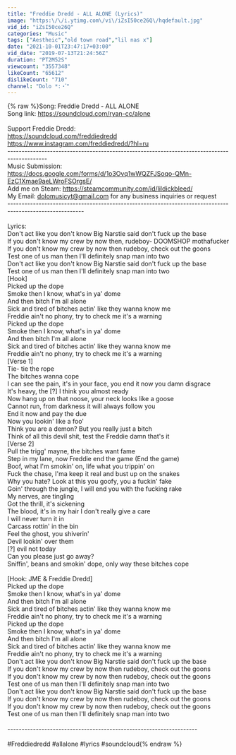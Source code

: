 ```yaml
---
title: "Freddie Dredd - ALL ALONE (Lyrics)"
image: "https:\/\/i.ytimg.com\/vi\/iZsI50ce26Q\/hqdefault.jpg"
vid_id: "iZsI50ce26Q"
categories: "Music"
tags: ["Aestheic","old town road","lil nas x"]
date: "2021-10-01T23:47:17+03:00"
vid_date: "2019-07-13T21:24:56Z"
duration: "PT2M52S"
viewcount: "3557348"
likeCount: "65612"
dislikeCount: "710"
channel: "Dolo *:・゚"
---
```

{% raw %}Song: Freddie Dredd - ALL ALONE<br />Song link: <a rel="nofollow" target="blank" href="https://soundcloud.com/ryan-cc/alone">https://soundcloud.com/ryan-cc/alone</a><br /><br />Support Freddie Dredd:<br /><a rel="nofollow" target="blank" href="https://soundcloud.com/freddiedredd">https://soundcloud.com/freddiedredd</a><br /><a rel="nofollow" target="blank" href="https://www.instagram.com/freddiedredd/?hl=ru">https://www.instagram.com/freddiedredd/?hl=ru</a><br />--------------------------------------------------------------------------------------------<br />Music Submission: <a rel="nofollow" target="blank" href="https://docs.google.com/forms/d/1o3Ovq1wWQZFJSoqo-QMn-EzC1Xmae9aeLWroFSOrgsE/">https://docs.google.com/forms/d/1o3Ovq1wWQZFJSoqo-QMn-EzC1Xmae9aeLWroFSOrgsE/</a><br />Add me on Steam: <a rel="nofollow" target="blank" href="https://steamcommunity.com/id/lildickbleed/">https://steamcommunity.com/id/lildickbleed/</a><br />My Email: dolomusicyt@gmail.com for any business inquiries or request <br />---------------------------------------------------------------------------------------------------------<br /><br />Lyrics: <br />Don't act like you don't know Big Narstie said don't fuck up the base<br />If you don't know my crew by now then, rudeboy- DOOMSHOP mothafucker<br />If you don't know my crew by now then rudeboy, check out the goons<br />Test one of us man then I'll definitely snap man into two<br />Don't act like you don't know Big Narstie said don't fuck up the base<br />Test one of us man then I'll definitely snap man into two<br />[Hook]<br />Picked up the dope<br />Smoke then I know, what's in ya' dome<br />And then bitch I'm all alone<br />Sick and tired of bitches actin' like they wanna know me<br />Freddie ain't no phony, try to check me it's a warning<br />Picked up the dope<br />Smoke then I know, what's in ya' dome<br />And then bitch I'm all alone<br />Sick and tired of bitches actin' like they wanna know me<br />Freddie ain't no phony, try to check me it's a warning<br />[Verse 1]<br />Tie- tie the rope<br />The bitches wanna cope<br />I can see the pain, it's in your face, you end it now you damn disgrace<br />It's heavy, the [?] I think you almost ready<br />Now hang up on that noose, your neck looks like a goose<br />Cannot run, from darkness it will always follow you<br />End it now and pay the due<br />Now you lookin' like a foo'<br />Think you are a demon? But you really just a bitch<br />Think of all this devil shit, test the Freddie damn that's it<br />[Verse 2]<br />Pull the trigg' mayne, the bitches want fame<br />Step in my lane, now Freddie end the game (End the game)<br />Boof, what I'm smokin' on, life what you trippin' on<br />Fuck the chase, I'ma keep it real and bust up on the snakes<br />Why you hate? Look at this you goofy, you a fuckin' fake<br />Goin' through the jungle, I will end you with the fucking rake<br />My nerves, are tingling<br />Got the thrill, it's sickening<br />The blood, it's in my hair I don't really give a care<br />I will never turn it in<br />Carcass rottin' in the bin<br />Feel the ghost, you shiverin'<br />Devil lookin' over them<br />[?] evil not today<br />Can you please just go away?<br />Sniffin', beans and smokin' dope, only way these bitches cope<br /><br />[Hook: JME &amp; Freddie Dredd]<br />Picked up the dope<br />Smoke then I know, what's in ya' dome<br />And then bitch I'm all alone<br />Sick and tired of bitches actin' like they wanna know me<br />Freddie ain't no phony, try to check me it's a warning<br />Picked up the dope<br />Smoke then I know, what's in ya' dome<br />And then bitch I'm all alone<br />Sick and tired of bitches actin' like they wanna know me<br />Freddie ain't no phony, try to check me it's a warning<br />Don't act like you don't know Big Narstie said don't fuck up the base<br />If you don't know my crew by now then rudeboy, check out the goons<br />If you don't know my crew by now then rudeboy, check out the goons<br />Test one of us man then I'll definitely snap man into two<br />Don't act like you don't know Big Narstie said don't fuck up the base<br />If you don't know my crew by now then rudeboy, check out the goons<br />If you don't know my crew by now then rudeboy, check out the goons<br />Test one of us man then I'll definitely snap man into two<br /><br />-------------------------------------------------------------------<br /><br />#Freddiedredd #allalone #lyrics #soundcloud{% endraw %}
